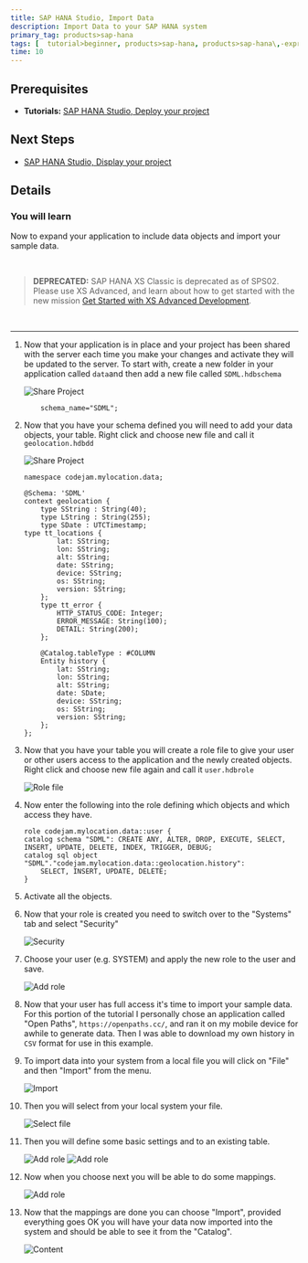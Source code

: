 ```yaml
---
title: SAP HANA Studio, Import Data
description: Import Data to your SAP HANA system
primary_tag: products>sap-hana
tags: [  tutorial>beginner, products>sap-hana, products>sap-hana\,-express-edition , products>sap-hana-studio ]
time: 10
---
```

## Prerequisites  
 - **Tutorials:** [SAP HANA Studio, Deploy your project](studio-deploy-project)

## Next Steps
 - [SAP HANA Studio, Display your project](studio-display-project)

## Details
### You will learn  
Now to expand your application to include data objects and import your sample data.

&nbsp;
> **DEPRECATED:** SAP HANA XS Classic is deprecated as of SPS02. Please use XS Advanced, and learn about how to get started with the new mission [Get Started with XS Advanced Development](mission.xsa-get-started).

&nbsp;


---

1. Now that your application is in place and your project has been shared with the server each time you make your changes and activate they will be updated to the server. To start with, create a new folder in your application called `data`and then add a new file called `SDML.hdbschema`

	![Share Project](1.png)

	```
		schema_name="SDML";
	```

2. Now that you have your schema defined you will need to add your data objects, your table. Right click and choose new file and call it `geolocation.hdbdd`

    ![Share Project](2.png)

    ```
    namespace codejam.mylocation.data;

    @Schema: 'SDML'
    context geolocation {
        type SString : String(40);
        type LString : String(255);
        type SDate : UTCTimestamp;
    type tt_locations {
            lat: SString;
            lon: SString;
            alt: SString;
            date: SString;
            device: SString;
            os: SString;
            version: SString;
        };
        type tt_error {
            HTTP_STATUS_CODE: Integer;
            ERROR_MESSAGE: String(100);
            DETAIL: String(200);
        };

        @Catalog.tableType : #COLUMN
        Entity history {
            lat: SString;
            lon: SString;
            alt: SString;
            date: SDate;
            device: SString;
            os: SString;
            version: SString;
        };
    };
    ```

3. Now that you have your table you will create a role file to give your user or other users access to the application and the newly created objects. Right click and choose new file again and call it `user.hdbrole`

	![Role file](4.png)

4. Now enter the following into the role defining which objects and which access they have.

	```
	role codejam.mylocation.data::user {
	catalog schema "SDML": CREATE ANY, ALTER, DROP, EXECUTE, SELECT, INSERT, UPDATE, DELETE, INDEX, TRIGGER, DEBUG;
	catalog sql object "SDML"."codejam.mylocation.data::geolocation.history":
		SELECT, INSERT, UPDATE, DELETE;
	}
	```

5. Activate all the objects.
6. Now that your role is created you need to switch over to the "Systems" tab and select "Security"

	![Security](6.png)

7. Choose your user (e.g. SYSTEM) and apply the new role to the user and save.

	![Add role](7.png)

8. Now that your user has full access it's time to import your sample data. For this portion of the tutorial I personally chose an application called "Open Paths", `https://openpaths.cc/`, and ran it on my mobile device for awhile to generate data. Then I was able to download my own history in `CSV` format for use in this example.

9. To import data into your system from a local file you will click on "File" and then "Import" from the menu.

	![Import](8.png)

10. Then you will select from your local system your file.

	![Select file](9.png)

11. Then you will define some basic settings and to an existing table.

	![Add role](10.png)
	![Add role](11.png)

12. Now when you choose next you will be able to do some mappings.

	![Add role](12.png)

13. Now that the mappings are done you can choose "Import", provided everything goes OK you will have your data now imported into the system and should be able to see it from the "Catalog".

	![Content](13.png)

